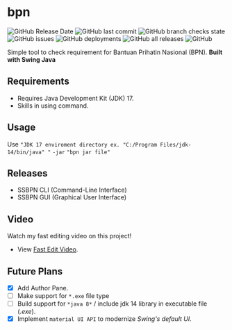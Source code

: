 # bpn
![GitHub Release Date](https://img.shields.io/github/release-date/Jerit3787/bpn) ![GitHub last commit](https://img.shields.io/github/last-commit/Jerit3787/bpn) ![GitHub branch checks state](https://img.shields.io/github/checks-status/Jerit3787/bpn/master) ![GitHub issues](https://img.shields.io/github/issues/Jerit3787/bpn) ![GitHub deployments](https://img.shields.io/github/deployments/Jerit3787/bpn/github-pages) ![GitHub all releases](https://img.shields.io/github/downloads/Jerit3787/bpn/total) ![GitHub](https://img.shields.io/github/license/Jerit3787/bpn)

Simple tool to check requirement for Bantuan Prihatin Nasional (BPN). **Built with Swing Java**

## Requirements
- Requires Java Development Kit (JDK) 17.
- Skills in using command.

## Usage
Use `"JDK 17 enviroment directory ex. "C:/Program Files/jdk-14/bin/java" "` `-jar` `"bpn jar file"`

## Releases
- SSBPN CLI (Command-Line Interface)
- SSBPN GUI (Graphical User Interface)

## Video
Watch my fast editing video on this project!
- View [Fast Edit Video](https://youtu.be/VqE4YVPQw_Q).

## Future Plans
- [X] Add Author Pane.
- [ ] Make support for `*.exe` file type
- [ ] Build support for `*java 8*` / include jdk 14 library in executable file (*.exe*).
- [X] Implement `material UI API` to modernize *Swing's default UI*.

